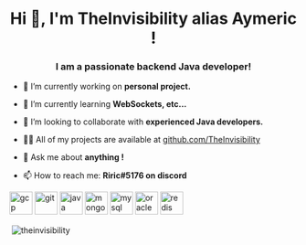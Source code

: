 <h1 align="center">Hi 👋, I'm TheInvisibility alias Aymeric !</h1>
<h3 align="center">I am a passionate backend Java developer!</h3>

- 🔭 I’m currently working on **personal project.**

- 🌱 I’m currently learning **WebSockets, etc...**

- 👯 I’m looking to collaborate with **experienced Java developers.**

- 👨‍💻 All of my projects are available at [github.com/TheInvisibility](github.com/TheInvisibility)

- 💬 Ask me about **anything !**

- 📫 How to reach me: **Riric#5176 on discord**

<p align="left"><img src="https://www.vectorlogo.zone/logos/google_cloud/google_cloud-icon.svg" alt="gcp" width="40" height="40"/> <img src="https://www.vectorlogo.zone/logos/git-scm/git-scm-icon.svg" alt="git" width="40" height="40"/> <img src="https://devicons.github.io/devicon/devicon.git/icons/java/java-original-wordmark.svg" alt="java" width="40" height="40"/> <img src="https://devicons.github.io/devicon/devicon.git/icons/mongodb/mongodb-original-wordmark.svg" alt="mongodb" width="40" height="40"/> <img src="https://devicons.github.io/devicon/devicon.git/icons/mysql/mysql-original-wordmark.svg" alt="mysql" width="40" height="40"/> <img src="https://devicons.github.io/devicon/devicon.git/icons/oracle/oracle-original.svg" alt="oracle" width="40" height="40"/> <img src="https://devicons.github.io/devicon/devicon.git/icons/redis/redis-original-wordmark.svg" alt="redis" width="40" height="40"/></p><p>&nbsp;<img align="center" src="https://github-readme-stats.vercel.app/api?username=theinvisibility&show_icons=true" alt="theinvisibility" /></p>
